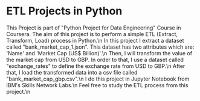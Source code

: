 # ETL Projects in Python
This Project is part of "Python Project for Data Engineering" Course in Coursera. The aim of this project is to perform a simple ETL (Extract, Transform, Load) process in Python.\n
In this project I extract a dataset called "bank_market_cap_1.json". This dataset has two attributes which are: 'Name' and 'Market Cap (US$ Billion)'.\n
Then, I will transform the value of the market cap from USD to GBP. In order to that, I use a dataset called "exchange_rates" to define the exchange rate from USD to GBP.\n
After that, I load the transformed data into a csv file called "bank_market_cap_gbp.csv".\n
I do this project in Jupyter Notebook from IBM's Skills Network Labs.\n
Feel free to study the ETL process from this project.\n
